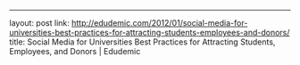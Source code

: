 ---
layout: post
link: http://edudemic.com/2012/01/social-media-for-universities-best-practices-for-attracting-students-employees-and-donors/
title: Social Media for Universities  Best Practices for Attracting Students, Employees, and Donors | Edudemic

